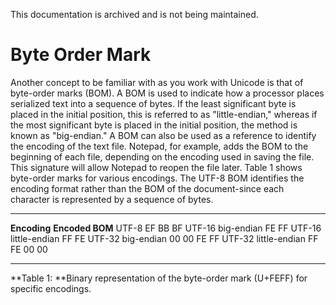 This documentation is archived and is not being maintained.

# Byte Order Mark

Another concept to be familiar with as you work with Unicode is that of byte-order marks (BOM). A BOM is used to indicate how a processor places serialized text into a sequence of bytes. If the least significant byte is placed in the initial position, this is referred to as "little-endian," whereas if the most significant byte is placed in the initial position, the method is known as "big-endian." A BOM can also be used as a reference to identify the encoding of the text file. Notepad, for example, adds the BOM to the beginning of each file, depending on the encoding used in saving the file. This signature will allow Notepad to reopen the file later. Table 1 shows byte-order marks for various encodings. The UTF-8 BOM identifies the encoding format rather than the BOM of the document-since each character is represented by a sequence of bytes.

  ---------------------- -----------------
  **Encoding**           **Encoded BOM**
  UTF-8                  EF BB BF
  UTF-16 big-endian      FE FF
  UTF-16 little-endian   FF FE
  UTF-32 big-endian      00 00 FE FF
  UTF-32 little-endian   FF FE 00 00
  ---------------------- -----------------

**Table 1: **Binary representation of the byte-order mark (U+FEFF) for specific encodings.


